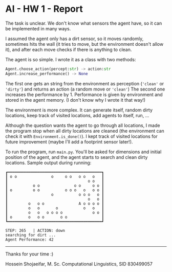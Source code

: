 # AI - HW 1 - Report
The task is unclear. We don't know what sensors the agent have, so it can be implemented in many ways.

I assumed the agent only has a dirt sensor, so it moves randomly, sometimes hits the wall (it tries to move, but the environment doesn't allow it), and after each move checks if there is anything to clean.

The agent is so simple. I wrote it as a class with two methods:
```python
Agent.choose_action(percept:str) -> action:str
Agent.increase_performance() -> None
```

The first one gets an string from the environment as perception (`'clean'` or `'dirty'`) and returns an action (a random move or `'clean'`)
The second one increases the performance by 1. Performance is given by environment and stored in the agent memory. (I don't know why I wrote it that way!)

The environment is more complex. It can generate itself, random dirty locations, keep track of visited locations, add agents to itself, run, ...

Although the question wants the agent to go through all locations, I made the program stop when all dirty locations are cleaned (the environment can check it with `Environment.is_done()`). I kept track of visited locations for future improvement (maybe I'll add a footprint sensor later!).

To run the program, run `main.py`. You'll be asked for dimensions and initial position of the agent, and the agent starts to  search and clean dirty locations. Sample output during running:

```
┏━━━━━━━━━━━━━━━━━━━━━━━━━━━━━━━━━━━━━━━━━┓
┃ o o               o     o o   o o   o   ┃
┃                                   o o   ┃
┃           o o               o o     o o ┃
┃ o         o o           o o o   o   o o ┃
┃                   o           o o o   o ┃
┃                                   o   o ┃
┃         o   o o               A o o o o ┃
┃         o   o       o           o   o   ┃
┃         o   o   o o o o             o o ┃
┃ o       o   o o       o o               ┃
┗━━━━━━━━━━━━━━━━━━━━━━━━━━━━━━━━━━━━━━━━━┛

STEP: 265   | ACTION: down 
searching for dirt ...
Agent Performance: 42
```
___

Thanks for your time :)

Hossein Shojaeifar,
M. Sc. Computational Linguistics,
SID 830499057